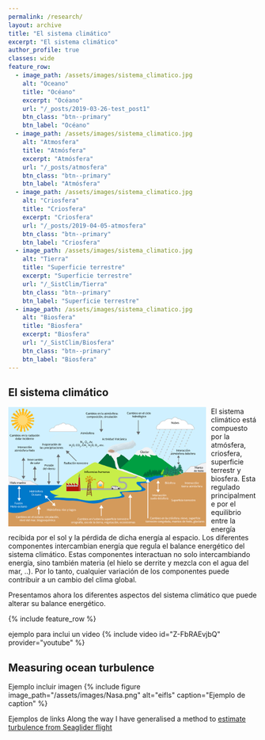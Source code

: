 ```yaml
---
permalink: /research/
layout: archive
title: "El sistema climático"
excerpt: "El sistema climático"
author_profile: true 
classes: wide  
feature_row:
  - image_path: /assets/images/sistema_climatico.jpg
    alt: "Oceano"
    title: "Océano"
    excerpt: "Océano"
    url: "/_posts/2019-03-26-test_post1"
    btn_class: "btn--primary"
    btn_label: "Océano"
  - image_path: /assets/images/sistema_climatico.jpg
    alt: "Atmosfera"
    title: "Atmósfera"
    excerpt: "Atmósfera"
    url: "/_posts/atmosfera"
    btn_class: "btn--primary"
    btn_label: "Atmósfera"    
  - image_path: /assets/images/sistema_climatico.jpg
    alt: "Criosfera"
    title: "Criosfera"
    excerpt: "Criosfera"
    url: "/_posts/2019-04-05-atmosfera"
    btn_class: "btn--primary"
    btn_label: "Criosfera"
  - image_path: /assets/images/sistema_climatico.jpg
    alt: "Tierra"
    title: "Superficie terrestre"
    excerpt: "Superficie terrestre"
    url: "/_SistClim/Tierra"
    btn_class: "btn--primary"
    btn_label: "Superficie terrestre"
  - image_path: /assets/images/sistema_climatico.jpg
    alt: "Biosfera"
    title: "Biosfera"
    excerpt: "Biosfera"
    url: "/_SistClim/Biosfera"
    btn_class: "btn--primary"
    btn_label: "Biosfera"    
---
```



<h2>El sistema climático</h2>

<img src="/assets/images/sistema_climatico.jpg" 
     alt="sist_clim"  
     width="400"
     style="float: left; margin-right: 10px;" />

El sistema climático está compuesto por la atmósfera, criosfera, superficie terrestr y biosfera. Esta regulado principalmente por el equilibrio entre la energía recibida por el sol y la pérdida de dicha energía al espacio. Los diferentes componentes intercambian energía que regula el balance energético del sistema climático. Estas componentes interactuan no solo intercambiando energía, sino también materia (el hielo se derrite y mezcla con el agua del mar, ..). Por lo tanto, cualquier variación de los componentes puede contribuir a un cambio del clima global. 

Presentamos ahora los diferentes aspectos del sistema climático que puede alterar su balance energético. 


{% include feature_row %}


ejemplo para inclui un video
{% include video id="Z-FbRAEvjbQ" provider="youtube" %}

<h2>Measuring ocean turbulence</h2>

Ejemplo incluir imagen
{% include figure image_path="/assets/images/Nasa.png" alt="eifls" caption="Ejemplo de caption" %}

Ejemplos de links Along the way I have generalised a method to [estimate turbulence from Seaglider flight](https://doi.org/10.1029/2018GL079966)
